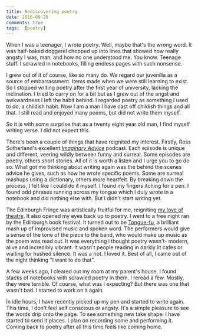 ```yaml
---  
title: Rediscovering poetry  
date: 2016-09-28
comments: true  
tags:  [poetry]  
---  
```


When I was a teenager, I wrote poetry. Well, maybe that's the wrong word. It was half-baked doggerel chopped up into lines that showed how really angsty I was, man, and how no one understood me. You know. Teenage stuff. I scrawled in notebooks, filling endless pages with such nonsense.  

I grew out of it of course, like so many do. We regard our juvenilia as a source of embarrassment. Items made when we were still learning to exist. So I stopped writing poetry after the first year of university, lacking the inclination. I tried to carry on for a bit but as I grew out of the angst and awkwardness I left the habit behind. I regarded poetry as something I used to do, a childish habit. Now I am a man I have cast off childish things and all that. I still read and enjoyed many poems, but did not write them myself.   
<!--more-->  

So it is with some surprise that as a twenty eight year old man, I find myself writing verse. I did not expect this.  

There's been a couple of things that have reignited my interest. Firstly, Ross Sutherland's excellent <a href="http://imaginaryadvice.tumblr.com/">*Imaginary Advice*</a> podcast. Each episode is unique and different, veering wildly between funny and surreal. Some episodes are poetry, others short stories. All of it is worth a listen and I urge you to go do so. What got me thinking about writing again was the behind the scenes advice he gives, such as how he wrote specific poems. Some are surreal mashups using a dictionary, others more heartfelt. By breaking down the process, I felt like I could do it myself. I found my fingers itching for a pen. I found odd phrases running across my tongue which I duly wrote in a notebook and did nothing else with. But I didn't start writing yet.  

The Edinburgh Fringe was artistically fruitful for me, reigniting <a href="/theatre-and-the-art-of-the-possible/">my love of theatre</a>. It also opened my eyes back up to poetry. I went to a free night ran by the Edinburgh book festival. It turned out to be <a href="http://tonguefu.co.uk/">Tongue-fu</a>, a brilliant mash up of improvised music and spoken word. The performers would give a sense of the tone of the piece to the band, who would make up music as the poem was read out. It was everything i thought poetry wasn't- modern, alive and incredibly vibrant. It wasn't people reading in darkly lit cafes or waiting for hushed silence. It was a riot. I loved it. Best of all, I came out of the night thinking "I want to do that".  

A few weeks ago, I cleared out my room at my parent's house. I found stacks of notebooks with scrawled poetry in them. I reread a few. Mostly, they were terrible. Of course, what was I expecting? But there was one that wasn't bad. I started to work on it again.  

In idle hours, I have recently picked up my pen and started to write again. This time, I don't feel self conscious or angsty. It's a simple pleasure to see the words drip onto the page. To see something new take shape. I  have started to send it places. I plan on recording some and performing it. Coming back to poetry after all this time feels like coming home.  

